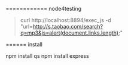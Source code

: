 ============
node4testing

>curl http://localhost:8894/exec\_js -d "url=http://s.taobao.com/search?q=mp3&js=alert(document.links.length);"

======
install

npm install qs
npm install express

